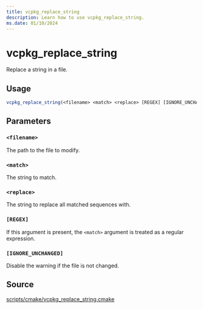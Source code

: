 ```yaml
---
title: vcpkg_replace_string
description: Learn how to use vcpkg_replace_string.
ms.date: 01/10/2024
---
```

# vcpkg_replace_string

Replace a string in a file.

## Usage

```cmake
vcpkg_replace_string(<filename> <match> <replace> [REGEX] [IGNORE_UNCHANGED])
```

## Parameters

### `<filename>`

The path to the file to modify.

### `<match>`

The string to match.

### `<replace>`

The string to replace all matched sequences with.

### `[REGEX]`

If this argument is present, the `<match>` argument is treated as a regular expression.

### `[IGNORE_UNCHANGED]`

Disable the warning if the file is not changed.

## Source

[scripts/cmake/vcpkg\_replace\_string.cmake](https://github.com/Microsoft/vcpkg/blob/master/scripts/cmake/vcpkg_replace_string.cmake)
